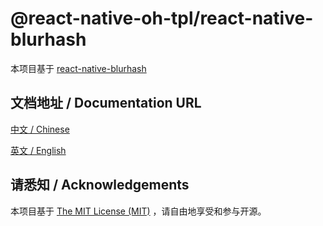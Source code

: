 # @react-native-oh-tpl/react-native-blurhash

本项目基于 [react-native-blurhash](https://github.com/TiHxdvt/react-native-blurhash)

## 文档地址 / Documentation URL 

[中文 / Chinese](https://gitee.com/react-native-oh-library/usage-docs/blob/master/zh-cn/react-native-blurhash.md)

[英文 / English](https://gitee.com/react-native-oh-library/usage-docs/blob/master/zh-en/react-native-blurhash.md)

## 请悉知 / Acknowledgements

本项目基于 [The MIT License (MIT)](https://github.com/mrousavy/react-native-blurhash/blob/master/LICENSE) ，请自由地享受和参与开源。
